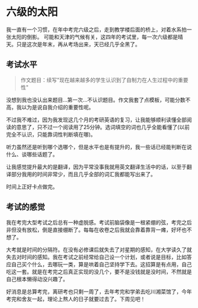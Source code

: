 # 六级的太阳

我一直有一个习惯，在年中考完六级之后，走到教学楼后面的桥上，对着水系拍一张太阳的倒影。
可能和天津的气候有关，这四年的考试里，每一次六级都是晴天。只是这次是年末，再从考场出来，天已经几乎全黑了。

## 考试水平

> 作文题目：续写"现在越来越多的学生认识到了自制力在人生过程中的重要性"

没想到我也没认出来题目...第一次...不认识题目。作文我套了点模板，可能分数不高，我以为是说自我介绍的重要性呢。

不过我不难过，因为我发现这几个月的考研英语的复习，让我能够顺利读懂全部阅读的意思了，只不过一个阅读用了25分钟。选词填空的词也几乎全能看懂了(以前完全不认识，只能靠词性判断填在哪)。

听力虽然还是听到哪个选哪个，但是水平也是有提升的，我一些话已经能判断在说什么、谈哪些话题了。

让我感觉提升最大的是翻译，因为平常没事我就用英文翻译生活中的话，以至于翻译部分我用的时间非常少，而且几乎全部的词汇我都能写出来了。

时间上正好卡点做完。

## 考试的感觉

我在考完大型考试之后总有一种虚脱感。考试前脑袋像是一根紧绷的弦，考完之后非但没有放松，倒是直接绷断了。每每在收卷之后我就会靠着靠背一瘫，好坏也不想了。

大考就是时间的分隔符。在没有必修课后就失去了对星期的感知，在大学读久了就失去对时间的感知。我在考试之前经常给自己设一个计划，或者说是目标，比如答应自己买个什么，去哪玩一类，算是哄着自己坚持学下去。这招算是有点用，自己吃这一套。就是在考完之后真正实现的没几个，要不是没钱就是没时间，不然就是自己根本懒得动没兴趣了。

好消息是总算考完，离研考也只剩一周了，去年考完和学弟去吃川湘菜馆了，今年考完和舍友一起，理论上熬人的日子就要过去了。下周见吧！
